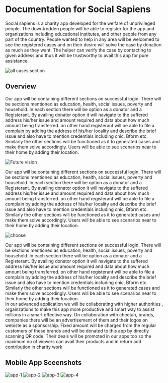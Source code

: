 
<h1>Documentation for Social Sapiens</h1>

<p>Social sapiens is a charity app developed for the welfare of unprivileged people. The downtrodden people will be able to register for the app and organizations including educational institutes, and other people from any part of the country. People wanted to help in any area will be welcomed to see the registered cases and on their desire will solve the case by donation as much as they want. The helper can verify the case by contacting to given address and thus it will be trustworthy to avail this app for pure assistance.</p>

![all cases section](https://user-images.githubusercontent.com/60918011/113152008-1a861a80-924f-11eb-926d-1591ce6b4cf7.png)


<h2>Overview</h2>
<p>Our app will be containing different sections on successful login. There will be sections mentioned as education, health, social issues, poverty and household. In each section there will be option as a donator and  a Registerant. By availing donator option it will navigate to the suffered address his/her issue and amount required and data about how much amount being transferred. on other hand registerant will be able to file a complain by adding the address of his/her locality and describe the brief issue and also have to mention credentials including cnic, Bform etc. Similarly the other sections will be functioned as it to generated cases and make them solve accordingly. Users will be able to see scenarios near to their home by adding their location. </p>

![Future vision](https://user-images.githubusercontent.com/60918011/113152043-2671dc80-924f-11eb-9604-b1c62c98359b.png)

<p>
Our app will be containing different sections on successful login. There will be sections mentioned as education, health, social issues, poverty and household. In each section there will be option as a donator and  a Registerant. By availing donator option it will navigate to the suffered address his/her issue and amount required and data about how much amount being transferred. on other hand registerant will be able to file a complain by adding the address of his/her locality and describe the brief issue and also have to mention credentials including cnic, Bform etc. Similarly the other sections will be functioned as it to generated cases and make them solve accordingly. Users will be able to see scenarios near to their home by adding their location. 
</p>


![choose](https://user-images.githubusercontent.com/60918011/113152044-2671dc80-924f-11eb-9121-00a110f51b84.JPG)

<p>
Our app will be containing different sections on successful login. There will be sections mentioned as education, health, social issues, poverty and household. In each section there will be option as a donator and  a Registerant. By availing donator option it will navigate to the suffered address his/her issue and amount required and data about how much amount being transferred. on other hand registerant will be able to file a complain by adding the address of his/her locality and describe the brief issue and also have to mention credentials including cnic, Bform etc. Similarly the other sections will be functioned as it to generated cases and make them solve accordingly. Users will be able to see scenarios near to their home by adding their location. <br>
In our advanced application we will be collaborating with higher authorities , orgainzations to make this app more productive and smart way to assist millions in a smart effective way. On collaboration with cheetah, brands, companies there will be an advertisement of them and their logos on webiste as a sponsorship. Fixed amount will be charged from the regular customers of these brands and will be donated to this app by directly scanning QR code. Their deals will be promoted in our apps too so the maximum no of viewers can avail their products and in return add contribution in charity work
 </p>
<h2>Mobile App Sceenshots</h2>

![app-1](https://user-images.githubusercontent.com/56789675/113179785-6ba30800-9269-11eb-9da8-c3d07e8acc3a.jpeg)
![app-2](https://user-images.githubusercontent.com/56789675/113179793-6d6ccb80-9269-11eb-8e80-39cbf295bd2d.jpeg)
![app-3](https://user-images.githubusercontent.com/56789675/113179796-6e056200-9269-11eb-9768-b4330f9ae007.jpeg)
![app-4](https://user-images.githubusercontent.com/56789675/113179797-6e9df880-9269-11eb-8cee-8bb06fa9c0a6.jpeg)
